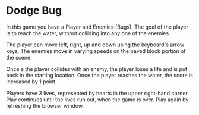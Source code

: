 Dodge Bug
===============================

In this game you have a Player and Enemies (Bugs). The goal of the player is to reach the water, without colliding into any one of the enemies.

The player can move left, right, up and down using the keyboard's arrow keys. The enemies move in varying speeds on the paved block portion of the scene.

Once a the player collides with an enemy, the player loses a life and is put back in the starting location. Once the player reaches the water, the score is increased by 1 point.

Players have 3 lives, represented by hearts in the upper right-hand corner.  Play continues until the lives run out, when the game is over.  Play again by refreshing the browser window.